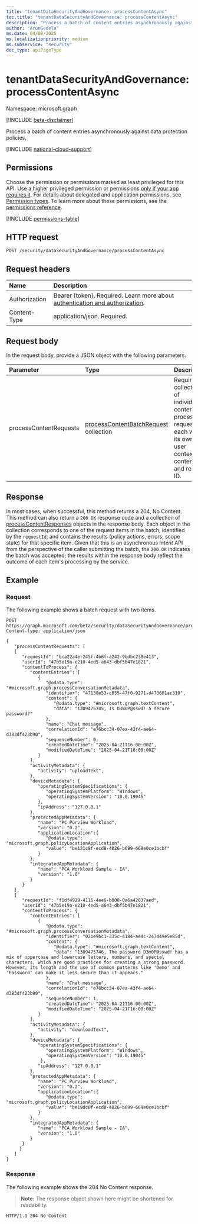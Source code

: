 ```yaml
---
title: "tenantDataSecurityAndGovernance: processContentAsync"
toc.title: "tenantDataSecurityAndGovernance: processContentAsync"
description: "Process a batch of content entries asynchronously against data protection policies."
author: "ArunGedela"
ms.date: 04/08/2025
ms.localizationpriority: medium
ms.subservice: "security"
doc_type: apiPageType
---
```


# tenantDataSecurityAndGovernance: processContentAsync

Namespace: microsoft.graph

[!INCLUDE [beta-disclaimer](../../includes/beta-disclaimer.md)]

Process a batch of content entries asynchronously against data protection policies.

[!INCLUDE [national-cloud-support](../../includes/global-only.md)]

## Permissions

Choose the permission or permissions marked as least privileged for this API. Use a higher privileged permission or permissions [only if your app requires it](/graph/permissions-overview#best-practices-for-using-microsoft-graph-permissions). For details about delegated and application permissions, see [Permission types](/graph/permissions-overview#permission-types). To learn more about these permissions, see the [permissions reference](/graph/permissions-reference).

[!INCLUDE [permissions-table](../includes/permissions/tenantdatasecurityandgovernance-processcontentasync-permissions.md)]

## HTTP request

```http
POST /security/dataSecurityAndGovernance/processContentAsync
```

## Request headers

| Name          | Description   |
| :------------ | :------------ |
|Authorization|Bearer {token}. Required. Learn more about [authentication and authorization](/graph/auth/auth-concepts).|
| Content-Type  | application/json. Required. |

## Request body

In the request body, provide a JSON object with the following parameters.

| Parameter             | Type                                                                                                       | Description                                                                                                            |
| :-------------------- | :---------------------------------------------- | :------------------------------------------------------ |
| processContentRequests| [processContentBatchRequest](../resources/processcontentbatchrequest.md) collection | Required. A collection of individual content processing requests, each with its own user context, content, and request ID. |

## Response

In most cases, when successful, this method returns a 204, No Content. This method can also return a `200 OK` response code and a collection of [processContentResponses](../resources/processcontentresponses.md) objects in the response body. Each object in the collection corresponds to one of the request items in the batch, identified by the `requestId`, and contains the results (policy actions, errors, scope state) for that specific item. Given that this is an asynchronous *intent* API from the perspective of the caller submitting the batch, the `200 OK` indicates the batch was accepted; the results within the response body reflect the outcome of each item's processing by the service.

## Example

### Request

The following example shows a batch request with two items.

```http
POST https://graph.microsoft.com/beta/security/dataSecurityAndGovernance/processContentAsync
Content-type: application/json

{
   "processContentRequests": [
   {
      "requestId": "bca22a4e-245f-4b6f-a242-9bdbc238e413",
      "userId": "47b5e19a-e210-4ed5-a643-dbf5b47e1821",
      "contentToProcess": {
         "contentEntries": [
            {
               "@odata.type": "#microsoft.graph.processConversationMetadata",
               "identifier": "47138e53-c855-47f0-9271-d473681ac310",
               "content": {
                  "@odata.type": "#microsoft.graph.textContent",
                  "data": "1309475745, Is D3m0P@sswd! a secure password?"
               },
               "name": "Chat message",
               "correlationId": "e76bcc34-07ea-43f4-ae64-d383df423b90",
               "sequenceNumber": 0,
               "createdDateTime": "2025-04-21T16:00:00Z",
               "modifiedDateTime": "2025-04-21T16:00:00Z"
            }
         ],
         "activityMetadata": {
            "activity": "uploadText",
         },
         "deviceMetadata": {
            "operatingSystemSpecifications": {
               "operatingSystemPlatform": "Windows",
               "operatingSystemVersion": "10.0.19045"
            },
            "ipAddress": "127.0.0.1"
         },
         "protectedAppMetadata": {
            "name": "PC Purview Workload",
            "version": "0.2",
            "applicationLocation":{
               "@odata.type": "microsoft.graph.policyLocationApplication",
               "value": "be121c8f-ecd8-4026-b699-669e0ce1bcbf"
            }
         },
         "integratedAppMetadata": {
            "name": "PCA Workload Sample - IA",
            "version": "1.0"
         }
      }
   },
   {
      "requestId": "f1df4929-4116-4ee6-b008-0a6a42037aed",
      "userId": "47b5e19a-e210-4ed5-a643-dbf5b47e1821",
      "contentToProcess": {
         "contentEntries": [
            {
               "@odata.type": "#microsoft.graph.processConversationMetadata",
               "identifier": "02be9bc1-335c-4184-ae4c-247449e5e85d",
               "content": {
                  "@odata.type": "#microsoft.graph.textContent",
                  "data": "1309475746, The password D3m0P@sswd! has a mix of uppercase and lowercase letters, numbers, and special characters, which are good practices for creating a strong password. However, its length and the use of common patterns like 'Demo' and 'Password' can make it less secure than it appears."
               },
               "name": "Chat message",
               "correlationId": "e76bcc34-07ea-43f4-ae64-d383df423b90",
               "sequenceNumber": 1,
               "createdDateTime": "2025-04-21T16:00:00Z",
               "modifiedDateTime": "2025-04-21T16:00:00Z"
            }
         ],
         "activityMetadata": {
            "activity": "downloadText",
         },
         "deviceMetadata": {
            "operatingSystemSpecifications": {
               "operatingSystemPlatform": "Windows",
               "operatingSystemVersion": "10.0.19045"
             },
            "ipAddress": "127.0.0.1"
         },
         "protectedAppMetadata": {
            "name": "PC Purview Workload",
            "version": "0.2",
            "applicationLocation":{
               "@odata.type": "microsoft.graph.policyLocationApplication",
               "value": "be19dc8f-ecd8-4026-b699-669e0ce1bcbf"
            }
         },
         "integratedAppMetadata": {
            "name": "PCA Workload Sample - IA",
            "version": "1.0"
         }
      }
     }
   ]
}
```

### Response

The following example shows the 204 No Content response.

> **Note:** The response object shown here might be shortened for readability.

```http
HTTP/1.1 204 No Content
```

